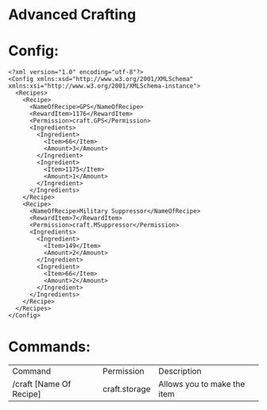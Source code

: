 # Advanced Crafting

# Config:
```
<?xml version="1.0" encoding="utf-8"?>
<Config xmlns:xsd="http://www.w3.org/2001/XMLSchema" xmlns:xsi="http://www.w3.org/2001/XMLSchema-instance">
  <Recipes>
    <Recipe>
      <NameOfRecipe>GPS</NameOfRecipe>
      <RewardItem>1176</RewardItem>
      <Permission>craft.GPS</Permission>
      <Ingredients>
        <Ingredient>
          <Item>66</Item>
          <Amount>3</Amount>
        </Ingredient>
        <Ingredient>
          <Item>1175</Item>
          <Amount>1</Amount>
        </Ingredient>
      </Ingredients>
    </Recipe>
    <Recipe>
      <NameOfRecipe>Military Suppressor</NameOfRecipe>
      <RewardItem>7</RewardItem>
      <Permission>craft.MSuppressor</Permission>
      <Ingredients>
        <Ingredient>
          <Item>149</Item>
          <Amount>2</Amount>
        </Ingredient>
        <Ingredient>
          <Item>66</Item>
          <Amount>2</Amount>
        </Ingredient>
      </Ingredients>
    </Recipe>
  </Recipes>
</Config>
```

# Commands:
<table>
   <td>Command</td>
   <td>Permission</td>
   <td>Description</td>
   <tr>
    <td>/craft [Name Of Recipe]</td>
    <td>craft.storage</td>
    <td>Allows you to make the item</td>
   </tr>
</table>
